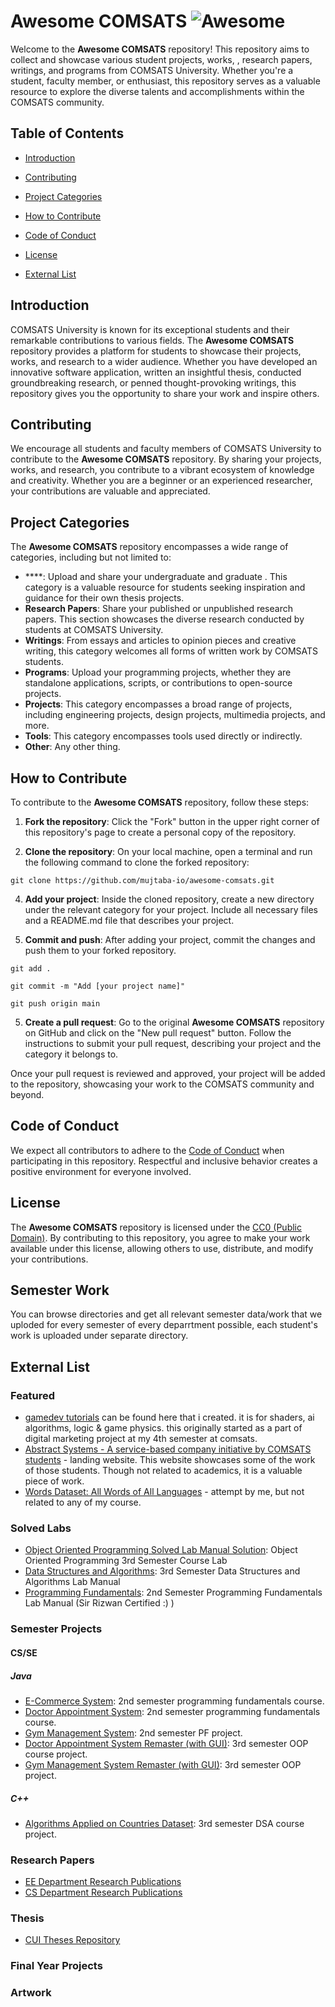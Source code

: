 # Awesome COMSATS ![Awesome](https://awesome.re/badge-flat2.svg)

Welcome to the **Awesome COMSATS** repository! This repository aims to collect and showcase various student projects, works, , research papers, writings, and programs from COMSATS University. Whether you're a student, faculty member, or enthusiast, this repository serves as a valuable resource to explore the diverse talents and accomplishments within the COMSATS community.

## Table of Contents

- [Introduction](#introduction)
- [Contributing](#contributing)
- [Project Categories](#project-categories)
- [How to Contribute](#how-to-contribute)
- [Code of Conduct](#code-of-conduct)
- [License](#license)

- [External List](#external-list)

## Introduction

COMSATS University is known for its exceptional students and their remarkable contributions to various fields. The **Awesome COMSATS** repository provides a platform for students to showcase their projects, works, and research to a wider audience. Whether you have developed an innovative software application, written an insightful thesis, conducted groundbreaking research, or penned thought-provoking writings, this repository gives you the opportunity to share your work and inspire others.

## Contributing

We encourage all students and faculty members of COMSATS University to contribute to the **Awesome COMSATS** repository. By sharing your projects, works, and research, you contribute to a vibrant ecosystem of knowledge and creativity. Whether you are a beginner or an experienced researcher, your contributions are valuable and appreciated.

## Project Categories

The **Awesome COMSATS** repository encompasses a wide range of categories, including but not limited to:

- ****: Upload and share your undergraduate and graduate . This category is a valuable resource for students seeking inspiration and guidance for their own thesis projects.
- **Research Papers**: Share your published or unpublished research papers. This section showcases the diverse research conducted by students at COMSATS University.
- **Writings**: From essays and articles to opinion pieces and creative writing, this category welcomes all forms of written work by COMSATS students.
- **Programs**: Upload your programming projects, whether they are standalone applications, scripts, or contributions to open-source projects.
- **Projects**: This category encompasses a broad range of projects, including engineering projects, design projects, multimedia projects, and more.
- **Tools**: This category encompasses tools used directly or indirectly.
- **Other**: Any other thing.

## How to Contribute

To contribute to the **Awesome COMSATS** repository, follow these steps:

1. **Fork the repository**: Click the "Fork" button in the upper right corner of this repository's page to create a personal copy of the repository.

2. **Clone the repository**: On your local machine, open a terminal and run the following command to clone the forked repository:

`git clone https://github.com/mujtaba-io/awesome-comsats.git`

4. **Add your project**: Inside the cloned repository, create a new directory under the relevant category for your project. Include all necessary files and a README.md file that describes your project.

5. **Commit and push**: After adding your project, commit the changes and push them to your forked repository.

`git add .`

`git commit -m "Add [your project name]"`

`git push origin main`

5. **Create a pull request**: Go to the original **Awesome COMSATS** repository on GitHub and click on the "New pull request" button. Follow the instructions to submit your pull request, describing your project and the category it belongs to.

Once your pull request is reviewed and approved, your project will be added to the repository, showcasing your work to the COMSATS community and beyond.

## Code of Conduct

We expect all contributors to adhere to the [Code of Conduct](CODE_OF_CONDUCT.md) when participating in this repository. Respectful and inclusive behavior creates a positive environment for everyone involved.

## License

The **Awesome COMSATS** repository is licensed under the [CC0 (Public Domain)](LICENSE). By contributing to this repository, you agree to make your work available under this license, allowing others to use, distribute, and modify your contributions.

## Semester Work
You can browse directories and get all relevant semester data/work that we uploded for every semester of every deparrtment possible, each student's work is uploaded under separate directory.

## External List

### Featured
- [gamedev tutorials](https://gameidea.org) can be found here that i created. it is for shaders, ai algorithms, logic & game physics. this originally started as a part of digital marketing project at my 4th semester at comsats.
- [Abstract Systems - A service-based company initiative by COMSATS students](https://github.com/Abstract-Systems/AbstractSystems) - landing website. This website showcases some of the work of those students. Though not related to academics, it is a valuable piece of work.
- [Words Dataset: All Words of All Languages](https://github.com/mujtaba-io/words-dataset) - attempt by me, but not related to any of my course.

### Solved Labs
- [Object Oriented Programming Solved Lab Manual Solution](https://github.com/HasaanAhmad/Object-Oriented-Programming-Lab-Manual-Comsats-University-Islamabad): Object Oriented Programming 3rd Semester Course Lab
- [Data Structures and Algorithms](https://github.com/HasaanAhmad/Data-Structures-And-Algorithms-COMSATS-Solved-Lab-Manual): 3rd Semester Data Structures and Algorithms Lab Manual
- [Programming Fundamentals](https://github.com/HasaanAhmad/Programming-Fundamental-CSC103-Lab-Solution): 2nd Semester Programming Fundamentals Lab Manual (Sir Rizwan Certified :) )

### Semester Projects

#### CS/SE

##### Java
- [E-Commerce System](https://github.com/mujtaba-io/cmd-ecommerce-system): 2nd semester programming fundamentals course.
- [Doctor Appointment System](https://github.com/HasaanAhmad/Appointment-Managment-System): 2nd semester programming fundamentals course.
- [Gym Management System](https://github.com/KaShiekzmi/Gym-Management-System-Java-Project): 2nd semester PF project.
- [Doctor Appointment System Remaster (with GUI)](https://github.com/HasaanAhmad/MediMeet): 3rd semester OOP course project.
- [Gym Management System Remaster (with GUI)](https://github.com/KaShiekzmi/Gym-Management-System-GUI-OOP-Java-Project): 3rd semester OOP project.
  

##### C++
- [Algorithms Applied on Countries Dataset](https://github.com/HasaanAhmad/Countries-Dataset-Structures-and-Algorithms-C-): 3rd semester DSA course project.

### Research Papers
- [EE Department Research Publications](http://ww2.comsats.edu.pk/ee/ResearchPublications.aspx)
- [CS Department Research Publications](http://ww2.comsats.edu.pk/cs/ResearchPublications.aspx)

### Thesis
- [CUI Theses Repository](http://ww2.comsats.edu.pk/thesis/)

### Final Year Projects

### Artwork

